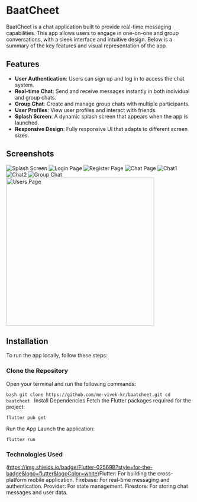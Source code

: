 # BaatCheet

BaatCheet is a chat application built to provide real-time messaging capabilities. This app allows users to engage in one-on-one and group conversations, with a sleek interface and intuitive design. Below is a summary of the key features and visual representation of the app.

## Features

- **User Authentication**: Users can sign up and log in to access the chat system.
- **Real-time Chat**: Send and receive messages instantly in both individual and group chats.
- **Group Chat**: Create and manage group chats with multiple participants.
- **User Profiles**: View user profiles and interact with friends.
- **Splash Screen**: A dynamic splash screen that appears when the app is launched.
- **Responsive Design**: Fully responsive UI that adapts to different screen sizes.

## Screenshots

![Splash Screen](https://github.com/me-vivek-kr/baatcheet/blob/main/assets/Screenshot/SplashScreen.jpg)
![Login Page](https://github.com/me-vivek-kr/baatcheet/blob/main/assets/Screenshot/Login_Page.jpg)
![Register Page](https://github.com/me-vivek-kr/baatcheet/blob/main/assets/Screenshot/Register_Page.jpg)
![Chat Page](https://github.com/me-vivek-kr/baatcheet/blob/main/assets/Screenshot/Chat_Page.jpg)
![Chat1](https://github.com/me-vivek-kr/baatcheet/blob/main/assets/Screenshot/Chat1.jpg)
![Chat2](https://github.com/me-vivek-kr/baatcheet/blob/main/assets/Screenshot/Chat2.jpg)
![Group Chat](https://github.com/me-vivek-kr/baatcheet/blob/main/assets/Screenshot/Group_ChatPage.jpg)
<img src="https://github.com/me-vivek-kr/baatcheet/blob/main/assets/Screenshot/Users_Page.jpg" alt="Users Page" width="400">

## Installation

To run the app locally, follow these steps:

### Clone the Repository

Open your terminal and run the following commands:

``bash
git clone https://github.com/me-vivek-kr/baatcheet.git
cd baatcheet
``
Install Dependencies
Fetch the Flutter packages required for the project:

```
flutter pub get
```
Run the App
Launch the application:
```
flutter run
```

### Technologies Used

(https://img.shields.io/badge/Flutter-02569B?style=for-the-badge&logo=flutter&logoColor=white)Flutter: For building the cross-platform mobile application.
Firebase: For real-time messaging and authentication.
Provider: For state management.
Firestore: For storing chat messages and user data.
